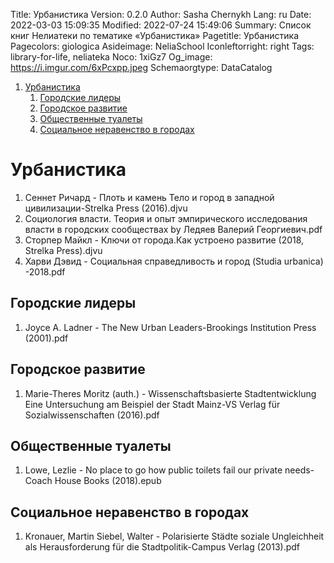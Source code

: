 Title: Урбанистика
Version: 0.2.0
Author: Sasha Chernykh
Lang: ru
Date: 2022-03-03 15:09:35
Modified: 2022-07-24 15:49:06
Summary: Список книг Нелиатеки по тематике «Урбанистика»
Pagetitle: Урбанистика
Pagecolors: giologica
Asideimage: NeliaSchool
Iconleftorright: right
Tags: library-for-life, neliateka
Noco: 1xiGz7
Og_image: https://i.imgur.com/6xPcxpp.jpeg
Schemaorgtype: DataCatalog

<!-- MarkdownTOC -->

1. [Урбанистика](#Урбанистика)
	1. [Городские лидеры](#Городские-лидеры)
	1. [Городское развитие](#Городское-развитие)
	1. [Общественные туалеты](#Общественные-туалеты)
	1. [Социальное неравенство в городах](#Социальное-неравенство-в-городах)

<!-- /MarkdownTOC -->

<a id="Урбанистика"></a>
# Урбанистика

1. Сеннет Ричард - Плоть и камень Тело и город в западной цивилизации-Strelka Press (2016).djvu
1. Социология власти. Теория и опыт эмпирического исследования власти в городских сообществах by Ледяев Валерий Георгиевич.pdf
1. Сторпер Майкл - Ключи от города.Как устроено развитие (2018, Strelka Press).djvu
1. Харви Дэвид - Социальная справедливость и город (Studia urbanica) -2018.pdf

<a id="Городские-лидеры"></a>
## Городские лидеры

1. Joyce A. Ladner - The New Urban Leaders-Brookings Institution Press (2001).pdf

<a id="Городское-развитие"></a>
## Городское развитие

1. Marie-Theres Moritz (auth.) - Wissenschaftsbasierte Stadtentwicklung Eine Untersuchung am Beispiel der Stadt Mainz-VS Verlag für Sozialwissenschaften (2016).pdf

<a id="Общественные-туалеты"></a>
## Общественные туалеты

1. Lowe, Lezlie - No place to go how public toilets fail our private needs-Coach House Books (2018).epub

<a id="Социальное-неравенство-в-городах"></a>
## Социальное неравенство в городах

1. Kronauer, Martin Siebel, Walter - Polarisierte Städte soziale Ungleichheit als Herausforderung für die Stadtpolitik-Campus Verlag (2013).pdf
